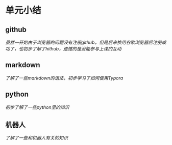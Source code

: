 # 单元小结

## github
_虽然一开始由于浏览器的问题没有注册github，但是后来换用谷歌浏览器后注册成功了，也初步了解了hithub，遗憾的是没能参与上课的互动_

## markdown
_了解了一些markdown的语法，初步学习了如何使用Typora_

## python
_初步了解了一些python里的知识_

## 机器人
_了解了一些和机器人有关的知识_


